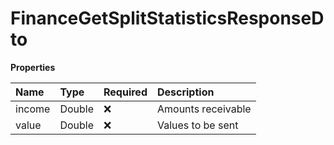 # FinanceGetSplitStatisticsResponseDto

**Properties**

| Name   | Type   | Required | Description        |
| :----- | :----- | :------- | :----------------- |
| income | Double | ❌       | Amounts receivable |
| value  | Double | ❌       | Values to be sent  |

<!-- This file was generated by liblab | https://liblab.com/ -->
